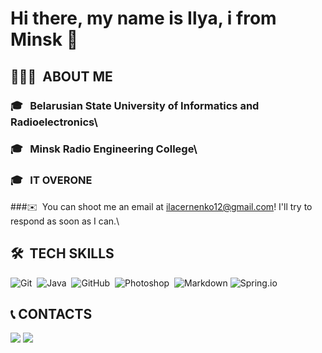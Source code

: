 Hi there, my name is Ilya, i from Minsk 👋
============

## 👨🏻‍💻 &nbsp;ABOUT ME
 ### 🎓 &nbsp; Belarusian State University of Informatics and Radioelectronics\
 ### 🎓 &nbsp; Minsk Radio Engineering College\
 ### 🎓 &nbsp; IT OVERONE
 ###✉️ &nbsp;You can shoot me an email at ilacernenko12@gmail.com! I'll try to respond as soon as I can.\

## 🛠 &nbsp;TECH SKILLS
![Git](https://img.shields.io/badge/-Git-05122A?style=flat&logo=git)&nbsp;
![Java](https://img.shields.io/badge/-Java-05122A?style=flat&logo=Java&logoColor=FFA518)&nbsp;
![GitHub](https://img.shields.io/badge/-GitHub-05122A?style=flat&logo=github)&nbsp;
![Photoshop](https://img.shields.io/badge/-Photoshop-05122A?style=flat&logo=adobe-photoshop)&nbsp;
![Markdown](https://img.shields.io/badge/-Markdown-05122A?style=flat&logo=markdown)
![Spring.io](https://img.shields.io/badge/-Spring.io-green?style=flat&logo=spring-io)

## :telephone_receiver: CONTACTS
<a href="https://instagram.com/hey_mary_may/"><img src="https://img.shields.io/badge/-@hey_mary_may-E4405F?style=flat&logo=Instagram&logoColor=white"/></a>
<a href="https://t.me/chernenko5"><img src="https://img.shields.io/badge/-@hey_mary_may-1877F2?style=flat&logo=Telegram&logoColor=white"/></a>
